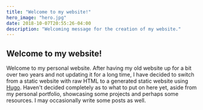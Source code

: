 ```yaml
---
title: "Welcome to my website!"
hero_image: "hero.jpg"
date: 2018-10-07T20:55:26-04:00
description: "Welcoming message for the creation of my website."
---
```


## Welcome to my website!

Welcome to my personal website. After having my old website up for a bit over two years and not updating it for a long time, I have decided to switch from a static website with raw HTML to a generated static website using [Hugo](https://gohugo.io/). Haven't decided completely as to what to put on here yet, aside from my personal portfolio, showcasing some projects and perhaps some resources. I may occasionally write some posts as well.

